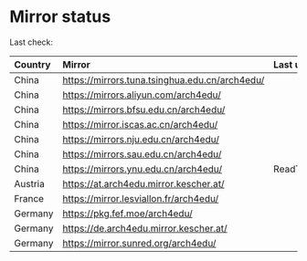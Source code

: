 <script src="./time.js"></script>
# Mirror status
Last check: <script type="text/javascript">localize(1685430955.2390468);</script>

|Country|Mirror|Last update|
|:------|:-----|:----------|
|China|https://mirrors.tuna.tsinghua.edu.cn/arch4edu/|<script type="text/javascript">localize(1685385097);</script>|
|China|https://mirrors.aliyun.com/arch4edu/|<script type="text/javascript">localize(1685341894);</script>|
|China|https://mirrors.bfsu.edu.cn/arch4edu/|<script type="text/javascript">localize(1685385097);</script>|
|China|https://mirror.iscas.ac.cn/arch4edu/|<script type="text/javascript">localize(1685385097);</script>|
|China|https://mirrors.nju.edu.cn/arch4edu/|<script type="text/javascript">localize(1685385097);</script>|
|China|https://mirrors.sau.edu.cn/arch4edu/|<script type="text/javascript">localize(1673850842);</script>|
|China|https://mirrors.ynu.edu.cn/arch4edu/|ReadTimeout|
|Austria|https://at.arch4edu.mirror.kescher.at/|<script type="text/javascript">localize(1685385097);</script>|
|France|https://mirror.lesviallon.fr/arch4edu/|<script type="text/javascript">localize(1685385097);</script>|
|Germany|https://pkg.fef.moe/arch4edu/|<script type="text/javascript">localize(1685385097);</script>|
|Germany|https://de.arch4edu.mirror.kescher.at/|<script type="text/javascript">localize(1685385097);</script>|
|Germany|https://mirror.sunred.org/arch4edu/|<script type="text/javascript">localize(1685385097);</script>|

<script src="./tablefilter/tablefilter.js"></script>
<script src="./table.js"></script>
